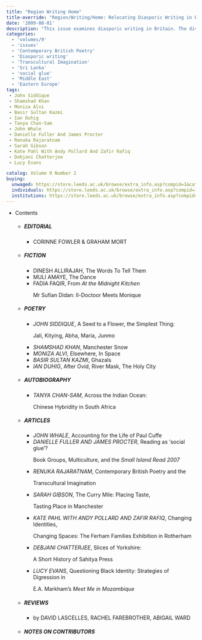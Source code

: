 ```yaml
---
title: "Region Writing Home"
title-override: "Region/Writing/Home: Relocating Diasporic Writing in Britain"
date: '2009-08-01'
description: "This issue examines diasporic writing in Britain. The diversity of the contributions in the issue confounds any attempt to homogenize Britain. The essays and creative pieces are set in Liverpool, Leeds, London, Manchester, Rotherham and Sheffield, but these locations are viewed through the lenses of ‘elsewhere’: the Caribbean, India, Pakistan, Ireland, Eastern Europe, the Middle East, Africa and Sri Lanka."
categories:
  - 'volumes/9'
  - 'issues'
  - 'Contemporary British Poetry'
  - 'Diasporic writing'
  - 'Transcultural Imagination'
  - 'Sri Lanka'
  - 'social glue'
  - 'Middle East'
  - 'Eastern Europe'
tags:
 - John Siddique
 - Shamshad Khan
 - Moniza Alvi
 - Basir Sultan Kazmi
 - Ian Duhig
 - Tanya Chan-Sam
 - John Whale
 - Danielle Fuller And James Procter
 - Renuka Rajaratnam
 - Sarah Gibson
 - Kate Pahl With Andy Pollard And Zafir Rafiq
 - Debjani Chatterjee
 - Lucy Evans

catalog: Volume 9 Number 2
buying:
  unwaged: https://store.leeds.ac.uk/browse/extra_info.asp?compid=1&catid=265&modid=1&prodid=1799&deptid=26
  individuals: https://store.leeds.ac.uk/browse/extra_info.asp?compid=1&catid=264&modid=1&prodid=1838&deptid=26
  institutions: https://store.leeds.ac.uk/browse/extra_info.asp?compid=1&catid=263&modid=1&prodid=1818&deptid=26
---
```



<ul id="issue_contents">
    <li>Contents
        <ul>
            <li><h5>EDITORIAL</h5>
                <ul><li>CORINNE FOWLER &amp; GRAHAM MORT</li></ul>
            </li>
            <li><h5>FICTION</h5>
                <ul>
                    <li>DINESH ALLIRAJAH, The Words To Tell Them</li>
                    <li>MULI AMAYE, The Dance</li>
                    <li>FADIA FAQIR, From
                        <i>At the Midnight Kitchen</i>
                        <p>Mr Sufian Didan: Il-Doctoor Meets Monique</p></li>
                </ul>
            </li>
            <li><h5>POETRY</h5>
                <ul>
                    <li><em>JOHN SIDDIQUE</em>, A Seed to a Flower, the Simplest Thing:
                        <p>Jali, Kitying, Abha, Maria, Junmo</p></li>
                    <li><em>SHAMSHAD KHAN</em>, Manchester Snow</li>
                    <li><em>MONIZA ALVI</em>, Elsewhere, In Space</li>
                    <li><em>BASIR SULTAN KAZMI</em>, Ghazals</li>
                    <li><em>IAN DUHIG</em>, After Ovid, River Mask, The Holy City</li>
                </ul>
            </li>
            <li><h5>AUTOBIOGRAPHY</h5>
                <ul>
                    <li><em>TANYA CHAN-SAM</em>, Across the Indian Ocean:
                        <p>Chinese Hybridity in South Africa</p></li>
                </ul>
            </li>
            <li><h5>ARTICLES
                </h5>
                <ul>
                    <li><em>JOHN WHALE</em>, Accounting for the Life of Paul Cuffe</li>
                    <li><em>DANIELLE FULLER AND JAMES PROCTER</em>, Reading as ‘social glue’?
                        <p>Book Groups, Multiculture, and the
                            <i>Small Island Read 2007</i></p>
                    </li>
                    <li><em>RENUKA RAJARATNAM</em>, Contemporary British Poetry and the
                        <p>Transcultural Imagination</p></li>
                    <li><em>SARAH GIBSON</em>, The Curry Mile: Placing Taste,
                        <p>Tasting Place in Manchester</p></li>
                    <li><em>KATE PAHL WITH ANDY POLLARD AND ZAFIR RAFIQ</em>, Changing Identities,
                        <p>Changing Spaces: The Ferham Families Exhibition in Rotherham</p></li>
                    <li><em>DEBJANI CHATTERJEE</em>, Slices of Yorkshire:
                        <p>A Short History of Sahitya Press</p></li>
                    <li><em>LUCY EVANS</em>, Questioning Black Identity: Strategies of Digression in
                        <p>E.A. Markham’s
                            <i>Meet Me in Mozambique</i></p>
                    </li>
                </ul>
            </li>
            <li><h5>REVIEWS</h5>
                <ul>
                    <li>by DAVID LASCELLES, RACHEL FAREBROTHER, ABIGAIL WARD</li>
                </ul>
            </li>
            <li><h5>NOTES ON CONTRIBUTORS</h5></li>
        </ul>
    </li>
</ul>